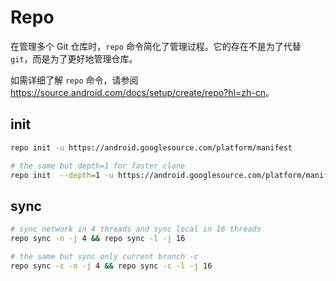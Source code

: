 # Repo

在管理多个 Git 仓库时，`repo` 命令简化了管理过程。它的存在不是为了代替 `git`，而是为了更好地管理仓库。

如需详细了解 `repo` 命令，请参阅 <https://source.android.com/docs/setup/create/repo?hl=zh-cn>。

##  init

```bash
repo init -u https://android.googlesource.com/platform/manifest

# the same but depth=1 for faster clone
repo init  --depth=1 -u https://android.googlesource.com/platform/manifest
```

## sync

```bash
# sync network in 4 threads and sync local in 16 threads
repo sync -n -j 4 && repo sync -l -j 16

# the same but sync only current branch -c
repo sync -c -n -j 4 && repo sync -c -l -j 16
```
